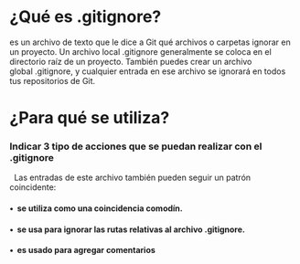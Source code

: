 # ¿Qué es .gitignore?

es un archivo de texto que le dice a Git qué archivos o carpetas ignorar en un proyecto.
Un archivo local .gitignore generalmente se coloca en el directorio raíz de un proyecto. También puedes crear un archivo global .gitignore, y cualquier entrada en ese archivo se ignorará en todos tus repositorios de Git.

# ¿Para qué se utiliza?

### Indicar 3 tipo de acciones que se puedan realizar con el .gitignore 

  Las entradas de este archivo también pueden seguir un patrón coincidente:
  
  
#### •  se utiliza como una coincidencia comodín.
    
#### •  se usa para ignorar las rutas relativas al archivo .gitignore.
    
#### •  es usado para agregar comentarios
